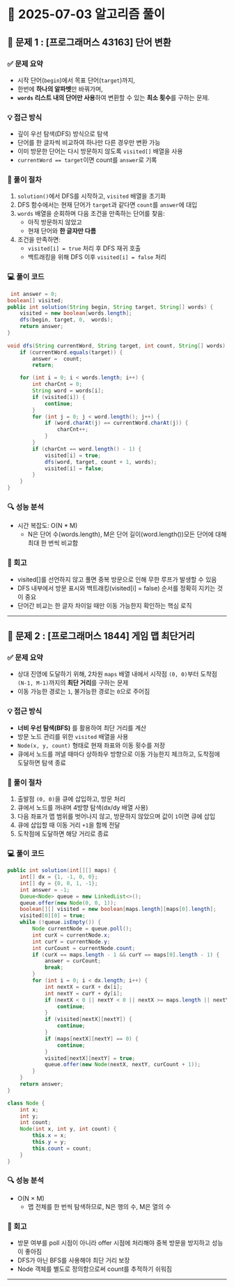 # 🧠 2025-07-03 알고리즘 풀이

## 📌 문제 1 : [프로그래머스 43163] 단어 변환

### ✅ 문제 요약
- 시작 단어(`begin`)에서 목표 단어(`target`)까지,
- 한번에 **하나의 알파벳**만 바꿔가며,
- **`words` 리스트 내의 단어만 사용**하여 변환할 수 있는 **최소 횟수**를 구하는 문제.


### 💡 접근 방식

- 깊이 우선 탐색(DFS) 방식으로 탐색
- 단어를 한 글자씩 비교하여 하나만 다른 경우만 변환 가능
- 이미 방문한 단어는 다시 방문하지 않도록 `visited[]` 배열을 사용
- `currentWord == target`이면 count를 `answer`로 기록

### 👣 풀이 절차


1. `solution()`에서 DFS를 시작하고, `visited` 배열을 초기화
2. DFS 함수에서는 현재 단어가 `target`과 같다면 `count`를 `answer`에 대입
3. `words` 배열을 순회하며 다음 조건을 만족하는 단어를 찾음:
   - 아직 방문하지 않았고
   - 현재 단어와 **한 글자만 다름**
4. 조건을 만족하면:
   - `visited[i] = true` 처리 후 DFS 재귀 호출
   - 백트래킹을 위해 DFS 이후 `visited[i] = false` 처리

### 💻 풀이 코드
```java
 int answer = 0;
boolean[] visited;
public int solution(String begin, String target, String[] words) {
    visited = new boolean[words.length];
    dfs(begin, target, 0,  words);
    return answer;
}
    
void dfs(String currentWord, String target, int count, String[] words) {
    if (currentWord.equals(target)) {
        answer =  count;
        return;

    for (int i = 0; i < words.length; i++) {
        int charCnt = 0;
        String word = words[i];
        if (visited[i]) {
            continue;
        }
        for (int j = 0; j < word.length(); j++) {
            if (word.charAt(j) == currentWord.charAt(j)) {
                charCnt++;
            }
        }
        if (charCnt == word.length() - 1) {
            visited[i] = true;
            dfs(word, target, count + 1, words);
            visited[i] = false;
        }
    }
}
```

### 🔍 성능 분석
- 시간 복잡도: O(N * M)
  - N은 단어 수(words.length), M은 단어 길이(word.length())모든 단어에 대해 최대 한 번씩 비교함

### 🔁 회고

- visited[]를 선언하지 않고 풀면 중복 방문으로 인해 무한 루프가 발생할 수 있음
- DFS 내부에서 방문 표시와 백트래킹(visited[i] = false) 순서를 정확히 지키는 것이 중요
- 단어간 비교는 한 글자 차이일 때만 이동 가능한지 확인하는 핵심 로직

---




## 📌 문제 2 : [프로그래머스 1844] 게임 맵 최단거리

### ✅ 문제 요약

- 상대 진영에 도달하기 위해, 2차원 `maps` 배열 내에서 시작점 `(0, 0)`부터 도착점 `(N-1, M-1)`까지의 **최단 거리**를 구하는 문제
- 이동 가능한 경로는 `1`, 불가능한 경로는 `0`으로 주어짐


### 💡 접근 방식

- **너비 우선 탐색(BFS)** 를 활용하여 최단 거리를 계산
- 방문 노드 관리를 위한 `visited` 배열을 사용
- `Node(x, y, count)` 형태로 현재 좌표와 이동 횟수를 저장
- 큐에서 노드를 꺼낼 때마다 상하좌우 방향으로 이동 가능한지 체크하고, 도착점에 도달하면 탐색 종료

### 👣 풀이 절차

1. 출발점 `(0, 0)`을 큐에 삽입하고, 방문 처리
2. 큐에서 노드를 꺼내며 4방향 탐색(dx/dy 배열 사용)
3. 다음 좌표가 맵 범위를 벗어나지 않고, 방문하지 않았으며 값이 `1`이면 큐에 삽입
4. 큐에 삽입할 때 이동 거리 `+1`을 함께 전달
5. 도착점에 도달하면 해당 거리로 종료

### 💻 풀이 코드
```java
public int solution(int[][] maps) {
    int[] dx = {1, -1, 0, 0};
    int[] dy = {0, 0, 1, -1};
    int answer = -1;
    Queue<Node> queue = new LinkedList<>();
    queue.offer(new Node(0, 0, 1));
    boolean[][] visited = new boolean[maps.length][maps[0].length];
    visited[0][0] = true;
    while (!queue.isEmpty()) {
        Node currentNode = queue.poll();
        int curX = currentNode.x;
        int curY = currentNode.y;
        int curCount = currentNode.count;
        if (curX == maps.length - 1 && curY == maps[0].length - 1) {
            answer = curCount;
            break;
        }
        for (int i = 0; i < dx.length; i++) {
            int nextX = curX + dx[i];
            int nextY = curY + dy[i];
            if (nextX < 0 || nextY < 0 || nextX >= maps.length || nextY >= maps[0].length) {
                continue;
            }
            if (visited[nextX][nextY]) {
                continue;
            }
            if (maps[nextX][nextY] == 0) {
                continue;
            }
            visited[nextX][nextY] = true;
            queue.offer(new Node(nextX, nextY, curCount + 1));
        }
    }
    return answer;
}

class Node {
    int x;
    int y;
    int count;
    Node(int x, int y, int count) {
        this.x = x;
        this.y = y;
        this.count = count;
    }
}
```

### 🔍 성능 분석
- O(N × M)
    - 맵 전체를 한 번씩 탐색하므로, N은 행의 수, M은 열의 수

### 🔁 회고

- 방문 여부를 poll 시점이 아니라 offer 시점에 처리해야 중복 방문을 방지하고 성능이 좋아짐
- DFS가 아닌 BFS를 사용해야 최단 거리 보장
- Node 객체를 별도로 정의함으로써 count를 추적하기 쉬워짐

---



